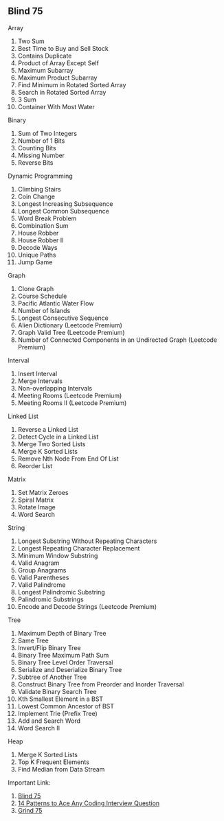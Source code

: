 ## Blind 75

Array

1. Two Sum
1. Best Time to Buy and Sell Stock
1. Contains Duplicate
1. Product of Array Except Self
1. Maximum Subarray
1. Maximum Product Subarray
1. Find Minimum in Rotated Sorted Array
1. Search in Rotated Sorted Array
1. 3 Sum
1. Container With Most Water

Binary

1. Sum of Two Integers
1. Number of 1 Bits
1. Counting Bits
1. Missing Number
1. Reverse Bits

Dynamic Programming

1. Climbing Stairs
1. Coin Change
1. Longest Increasing Subsequence
1. Longest Common Subsequence
1. Word Break Problem
1. Combination Sum
1. House Robber
1. House Robber II
1. Decode Ways
1. Unique Paths
1. Jump Game

Graph

1. Clone Graph
1. Course Schedule
1. Pacific Atlantic Water Flow
1. Number of Islands
1. Longest Consecutive Sequence
1. Alien Dictionary (Leetcode Premium)
1. Graph Valid Tree (Leetcode Premium)
1. Number of Connected Components in an Undirected Graph (Leetcode Premium)

Interval

1. Insert Interval
1. Merge Intervals
1. Non-overlapping Intervals
1. Meeting Rooms (Leetcode Premium)
1. Meeting Rooms II (Leetcode Premium)

Linked List

1. Reverse a Linked List
1. Detect Cycle in a Linked List
1. Merge Two Sorted Lists
1. Merge K Sorted Lists
1. Remove Nth Node From End Of List
1. Reorder List

Matrix

1. Set Matrix Zeroes
1. Spiral Matrix
1. Rotate Image
1. Word Search

String

1. Longest Substring Without Repeating Characters
1. Longest Repeating Character Replacement
1. Minimum Window Substring
1. Valid Anagram
1. Group Anagrams
1. Valid Parentheses
1. Valid Palindrome
1. Longest Palindromic Substring
1. Palindromic Substrings
1. Encode and Decode Strings (Leetcode Premium)

Tree

1. Maximum Depth of Binary Tree
1. Same Tree
1. Invert/Flip Binary Tree
1. Binary Tree Maximum Path Sum
1. Binary Tree Level Order Traversal
1. Serialize and Deserialize Binary Tree
1. Subtree of Another Tree
1. Construct Binary Tree from Preorder and Inorder Traversal
1. Validate Binary Search Tree
1. Kth Smallest Element in a BST
1. Lowest Common Ancestor of BST
1. Implement Trie (Prefix Tree)
1. Add and Search Word
1. Word Search II

Heap

1. Merge K Sorted Lists
1. Top K Frequent Elements
1. Find Median from Data Stream

Important Link:

1. [Blind 75](https://leetcode.com/discuss/general-discussion/460599/blind-75-leetcode-questions)
1. [14 Patterns to Ace Any Coding Interview Question](https://hackernoon.com/14-patterns-to-ace-any-coding-interview-question-c5bb3357f6ed)
1. [Grind 75](https://www.techinterviewhandbook.org/grind75)
